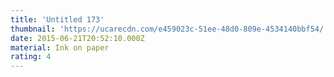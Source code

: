 ```yaml
---
title: 'Untitled 173'
thumbnail: 'https://ucarecdn.com/e459023c-51ee-48d0-809e-4534140bbf54/'
date: 2015-06-21T20:52:10.000Z
material: Ink on paper
rating: 4
---
```

